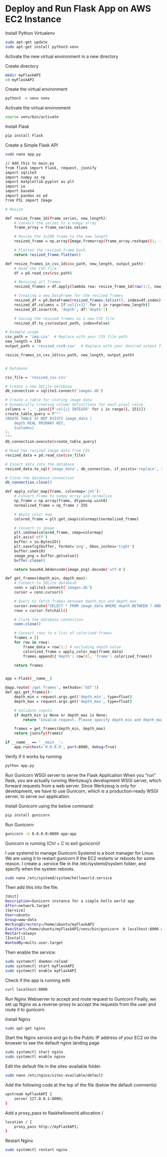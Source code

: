 # Deploy and Run Flask App on AWS EC2 Instance

Install Python Virtualenv
```bash
sudo apt-get update
sudo apt-get install python3-venv
```
Activate the new virtual environment in a new directory

Create directory
```bash
mkdir myFlaskAPI
cd myFlaskAPI
```
Create the virtual environment
```bash
python3 -m venv venv
```
Activate the virtual environment
```bash
source venv/bin/activate
```
Install Flask
```bash
pip install Flask
```
Create a Simple Flask API
```bash
sudo nano app.py
```
```bash
// Add this to main.py
from flask import Flask, request, jsonify
import sqlite3
import numpy as np
import matplotlib.pyplot as plt
import io
import base64
import pandas as pd
from PIL import Image

# Resize

def resize_frame_1d(frame_series, new_length):
    # Convert the series to a numpy array
    frame_array = frame_series.values

    # Resize the 1x200 frame to the new length
    resized_frame = np.array(Image.fromarray(frame_array.reshape((1, -1))).resize((new_length, 1)))

    # Flatten the resized frame back.
    return resized_frame.flatten()

def resize_frames_in_csv_1d(csv_path, new_length, output_path):
    # Read the CSV file
    df = pd.read_csv(csv_path)

    # Resizing all frames
    resized_frames = df.apply(lambda row: resize_frame_1d(row[1:], new_length), axis=1)

    # Creating a new DataFrame for the resized frames
    resized_df = pd.DataFrame(resized_frames.tolist(), index=df.index)
    resized_df.columns = [f'col{i+1}' for i in range(new_length)]
    resized_df.insert(0, 'depth', df['depth'])

    # Saving the resized frames as a new CSV file
    resized_df.to_csv(output_path, index=False)

# Example usage
csv_path = 'img.csv'  # Replace with your CSV file path
new_length = 150
output_path = 'resized_csv9.csv'  # Replace with your desired output file path

resize_frames_in_csv_1d(csv_path, new_length, output_path)


# Database

csv_file = 'resized_csv.csv'

# Create a new SQLite database
db_connection = sqlite3.connect('images.db')

# Create a table for storing image data
# Dynamically creating column definitions for each pixel value
columns = ', '.join([f'col{i} INTEGER' for i in range(1, 151)])
create_table_query = f"""
CREATE TABLE IF NOT EXISTS image_data (
    depth REAL PRIMARY KEY,
    {columns}
);
"""
db_connection.execute(create_table_query)

# Read the resized image data from CSV
resized_data = pd.read_csv(csv_file)

# Insert data into the database
resized_data.to_sql('image_data', db_connection, if_exists='replace', index=False)

# Close the database connection
db_connection.close()

def apply_color_map(frame, colormap='jet'):
    # Convert frame to numpy array and normalize
    np_frame = np.array(frame, dtype=np.uint8)
    normalized_frame = np_frame / 255

    # Apply color map
    colored_frame = plt.get_cmap(colormap)(normalized_frame)

    # Convert to image
    plt.imshow(colored_frame, cmap=colormap)
    plt.axis('off')
    buffer = io.BytesIO()
    plt.savefig(buffer, format='png', bbox_inches='tight')
    buffer.seek(0)
    image_png = buffer.getvalue()
    buffer.close()

    return base64.b64encode(image_png).decode('utf-8')

def get_frames(depth_min, depth_max):
    # Connect to SQLite database
    conn = sqlite3.connect('images.db')
    cursor = conn.cursor()

    # Query to fetch frames between depth_min and depth_max
    cursor.execute("SELECT * FROM image_data WHERE depth BETWEEN ? AND ?", (depth_min, depth_max))
    rows = cursor.fetchall()

    # Close the database connection
    conn.close()

    # Convert rows to a list of colorized frames
    frames = []
    for row in rows:
        frame_data = row[1:] # excluding depth value
        colorized_frame = apply_color_map(frame_data)
        frames.append({'depth': row[0], 'frame': colorized_frame})

    return frames


app = Flask(__name__)

@app.route('/get_frames', methods=['GET'])
def api_get_frames():
    depth_min = request.args.get('depth_min', type=float)
    depth_max = request.args.get('depth_max', type=float)

    # Validate inputs
    if depth_min is None or depth_max is None:
        return "Invalid request. Please specify depth_min and depth_max.", 400

    frames = get_frames(depth_min, depth_max)
    return jsonify(frames)

if __name__ == '__main__':
    app.run(host='0.0.0.0', port=8000, debug=True)

```
Verify if it works by running 
```bash
python app.py
```
Run Gunicorn WSGI server to serve the Flask Application
When you “run” flask, you are actually running Werkzeug’s development WSGI server, which forward requests from a web server.
Since Werkzeug is only for development, we have to use Gunicorn, which is a production-ready WSGI server, to serve our application.

Install Gunicorn using the below command:
```bash
pip install gunicorn
```
Run Gunicorn:
```bash
gunicorn -b 0.0.0.0:8000 app:app 
```
Gunicorn is running (Ctrl + C to exit gunicorn)!

I use systemd to manage Gunicorn
Systemd is a boot manager for Linux. We are using it to restart gunicorn if the EC2 restarts or reboots for some reason.
I create a <projectname>.service file in the /etc/systemd/system folder, and specify when the system reboots.
	
```bash
sudo nano /etc/systemd/system/helloworld.service
```
Then add this into the file.
```bash
[Unit]
Description=Gunicorn instance for a simple hello world app
After=network.target
[Service]
User=ubuntu
Group=www-data
WorkingDirectory=/home/ubuntu/myFlaskAPI
ExecStart=/home/ubuntu/myFlaskAPI/venv/bin/gunicorn -b localhost:8000 app:app
Restart=always
[Install]
WantedBy=multi-user.target
```
Then enable the service:
```bash
sudo systemctl daemon-reload
sudo systemctl start myFlaskAPI
sudo systemctl enable myFlaskAPI
```
Check if the app is running with 
```bash
curl localhost:8000
```
Run Nginx Webserver to accept and route request to Gunicorn
Finally, we set up Nginx as a reverse-proxy to accept the requests from the user and route it to gunicorn.

Install Nginx 
```bash
sudo apt-get nginx
```
Start the Nginx service and go to the Public IP address of your EC2 on the browser to see the default nginx landing page
```bash
sudo systemctl start nginx
sudo systemctl enable nginx
```
Edit the default file in the sites-available folder.
```bash
sudo nano /etc/nginx/sites-available/default
```
Add the following code at the top of the file (below the default comments)
```bash
upstream myFlaskAPI {
    server 127.0.0.1:8000;
}
```
Add a proxy_pass to flaskhelloworld atlocation /
```bash
location / {
    proxy_pass http://myFlaskAPI;
}
```
Restart Nginx 
```bash
sudo systemctl restart nginx
```


